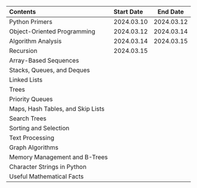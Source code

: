 

| Contents                          | Start Date | End Date |
|:--------------------------------- |:---------- | -------- |
| Python Primers                    | 2024.03.10 |2024.03.12|
| Object-Oriented Programming       | 2024.03.12 |2024.03.14|
| Algorithm Analysis                | 2024.03.14 |2024.03.15|
| Recursion                         | 2024.03.15 |          |
| Array-Based Sequences             |            |          |
| Stacks, Queues, and Deques        |            |          |
| Linked Lists                      |            |          |
| Trees                             |            |          |
| Priority Queues                   |            |          |
| Maps, Hash Tables, and Skip Lists |            |          |
| Search Trees                      |            |          |
| Sorting and Selection             |            |          |
| Text Processing                   |            |          |
| Graph Algorithms                  |            |          |
| Memory Management and B-Trees     |            |          |
| Character Strings in Python       |            |          |
| Useful Mathematical Facts         |            |          |

